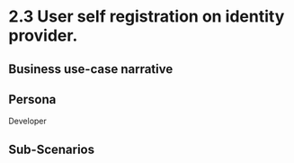 # 2.3 User self registration on identity provider. 

## Business use-case narrative


## Persona
Developer

## Sub-Scenarios

